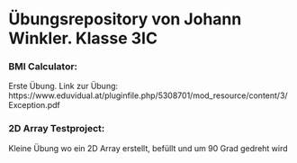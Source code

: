 <h1>Übungsrepository von Johann Winkler. Klasse 3IC</h1>

<h3>BMI Calculator:</h3>
Erste Übung. 
Link zur Übung: https://www.eduvidual.at/pluginfile.php/5308701/mod_resource/content/3/Exception.pdf

<h3>2D Array Testproject:</h3>
Kleine Übung wo ein 2D Array erstellt, befüllt und um 90 Grad gedreht wird
